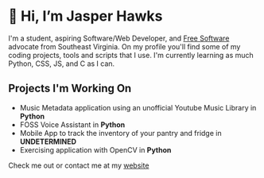 # 👋 Hi, I’m Jasper Hawks
I'm a student, aspiring Software/Web Developer, and [Free Software](https://en.wikipedia.org/wiki/Free_software) advocate from Southeast Virginia. On my profile you'll find some of my coding projects, tools and scripts that I use. I'm currently learning as much Python, CSS, JS, and C as I can.

## Projects I'm Working On
- Music Metadata application using an unofficial Youtube Music Library in **Python**
- FOSS Voice Assistant in **Python**
- Mobile App to track the inventory of your pantry and fridge in **UNDETERMINED**
- Exercising application with OpenCV in **Python**

Check me out or contact me at my [website](https://jasperhawks.netlify.app/)

